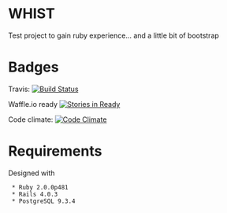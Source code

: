 
WHIST
=====

Test project to gain ruby experience... and a little bit of bootstrap

# Badges

Travis: [![Build Status](https://travis-ci.org/CeeBeeUK/whist.svg?branch=master)](https://travis-ci.org/CeeBeeUK/whist)

Waffle.io ready [![Stories in Ready](https://badge.waffle.io/ceebeeuk/whist.png?label=ready&title=Ready)](https://waffle.io/ceebeeuk/whist)

Code climate: [![Code Climate](https://codeclimate.com/github/CeeBeeUK/whist/badges/gpa.svg)](https://codeclimate.com/github/CeeBeeUK/whist)

# Requirements

Designed with 
```
 * Ruby 2.0.0p481
 * Rails 4.0.3
 * PostgreSQL 9.3.4
```